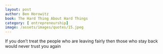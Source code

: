 ```yaml
---
layout: post
author: Ben Horowitz
book: The Hard Thing About Hard Things
category: [ entrepreneurship]
image: /assets/images/quotes/15.jpeg
---
```

If you don’t treat the people who are leaving fairly then those who stay back would never trust you again